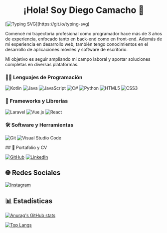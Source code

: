 <h1 align="center">¡Hola! Soy Diego Camacho 👋</h1>

[![Typing SVG](https://readme-typing-svg.demolab.com?font=Roboto+Mono&pause=1000&color=EE6DFF&center=true&vCenter=true&width=900&lines=En+la+ruta+de+convertirme+en+un+mejor+ingeniero+en+sistemas.)](https://git.io/typing-svg)

Comencé mi trayectoria profesional como programador hace más de 3 años de experiencia, enfocado tanto en back-end como en front-end. Además de mi experiencia en desarrollo web, también tengo conocimientos en el desarrollo de aplicaciones móviles y software de escritorio.

Mi objetivo es seguir ampliando mi campo laboral y aportar soluciones completas en diversas plataformas.

### 👨‍💻 Lenguajes de Programación

<p>
  <img alt="Kotlin" src="https://img.shields.io/badge/Kotlin-%230095D5.svg?style=for-the-badge&logo=kotlin&logoColor=white">
  <img alt="Java" src="https://img.shields.io/badge/Java-%23ED8B00.svg?style=for-the-badge&logo=java&logoColor=white">
  <img alt="JavaScript" src="https://img.shields.io/badge/JavaScript-%23323330.svg?style=for-the-badge&logo=javascript&logoColor=%23F7DF1E">
  <img alt="C#" src="https://img.shields.io/badge/C%23-%23239120.svg?style=for-the-badge&logo=c-sharp&logoColor=white">
  <img alt="Python" src="https://img.shields.io/badge/Python-%233776AB.svg?style=for-the-badge&logo=python&logoColor=white">
  <img alt="HTML5" src="https://img.shields.io/badge/HTML5-%23E34F26.svg?style=for-the-badge&logo=html5&logoColor=white">
  <img alt="CSS3" src="https://img.shields.io/badge/CSS3-%231572B6.svg?style=for-the-badge&logo=css3&logoColor=white">
 
</p>

### 🧰 Frameworks y Librerías

<p>
  <img alt="Laravel" src="https://img.shields.io/badge/Laravel-%23FF2D20.svg?style=for-the-badge&logo=laravel&logoColor=white">
  <img alt="Vue.js" src="https://img.shields.io/badge/Vue.js-%2335495e.svg?style=for-the-badge&logo=vue-dot-js&logoColor=%234FC08D">
  <img alt="React" src="https://img.shields.io/badge/React-%2320232a.svg?style=for-the-badge&logo=react&logoColor=%2361DAFB">
</p>

### 🛠️ Software y Herramientas

<p>
   <img alt="Git" src="https://img.shields.io/badge/Git-%23F05033.svg?style=for-the-badge&logo=git&logoColor=white">
  <img alt="Visual Studio Code" src="https://img.shields.io/badge/Visual%20Studio%20Code-0078d7.svg?style=for-the-badge&logo=visual-studio-code&logoColor=white">
</p>
## 📄 Portafolio y CV

<p>
<a href="https://github.com/SoulDragonSSS"><img alt="GitHub" src="https://img.shields.io/badge/github-%23121011.svg?style=for-the-badge&logo=github&logoColor=white"></a>
<a href="https://www.linkedin.com/in/tu-perfil/"><img alt="LinkedIn" src="https://img.shields.io/badge/linkedin-%230077B5.svg?style=for-the-badge&logo=linkedin&logoColor=white"></a>
</p>

## 🌐 Redes Sociales

<p>
<a href="https://www.instagram.com/tu-instagram/"><img alt="Instagram" src="https://img.shields.io/badge/Instagram-%23E4405F.svg?style=for-the-badge&logo=Instagram&logoColor=white"></a>
</p>


## 📊 Estadísticas

<!-- https://github.com/anuraghazra/github-readme-stats -->
[![Anurag's GitHub stats](https://github-readme-stats.vercel.app/api?username=SoulDragonSSS&theme=tokyonight)](https://github.com/anuraghazra/github-readme-stats)

[![Top Langs](https://github-readme-stats.vercel.app/api/top-langs/?username=SoulDragonSSS&layout=compact&theme=tokyonight)](https://github.com/anuraghazra/github-readme-stats)


<!--
**SoulDragonSSS/SoulDragonSSS** is a ✨ _special_ ✨ repository because its `README.md` (this file) appears on your GitHub profile.

Here are some ideas to get you started:

- 🚀 I’m currently working on ...
- 📚 I’m currently learning ...
- 🤝 I’m looking to collaborate on ...
- 🤔 I’m looking for help with ...
- 💬 Ask me about ...
- 📫 How to reach me: ...
- 😄 Pronouns: ...
- ⚡ Fun fact: ...
-->
